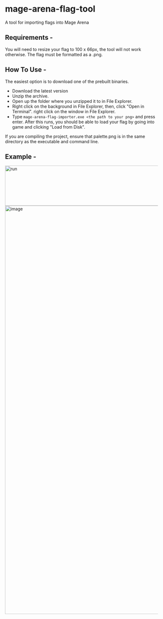 # mage-arena-flag-tool
A tool for importing flags into Mage Arena

## Requirements - 
You will need to resize your flag to 100 x 66px, the tool will not work otherwise. The flag must be formatted as a .png.

## How To Use -
The easiest option is to download one of the prebuilt binaries. 
- Download the latest version
- Unzip the archive.
- Open up the folder where you unzipped it to in File Explorer.
- Right click on the background in File Explorer, then, click "Open in Terminal". right click on the window in File Explorer.
- Type ```mage-arena-flag-importer.exe <the path to your png>``` and press enter. After this runs, you should be able to load your flag by going into game and clicking "Load from Disk".

If you are compiling the project, ensure that palette.png is in the same directory as the executable and command line.

## Example -
<img width="975" height="132" alt="run" src="https://github.com/user-attachments/assets/c06da9b4-11ab-46f2-871a-eb938a0ba4f9" />
<img width="2469" height="1347" alt="image" src="https://github.com/user-attachments/assets/dbfda652-2b64-46d1-8a3c-f445d9fd35ea" />
